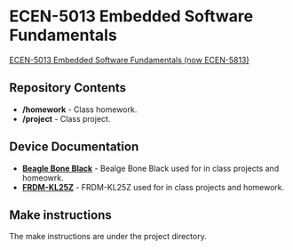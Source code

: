 ECEN-5013 Embedded Software Fundamentals
========================================

[ECEN-5013 Embedded Software Fundamentals (now ECEN-5813)](https://sites.google.com/colorado.edu/ecen5813/home)

Repository Contents
-------------------

* **/homework** - Class homework.
* **/project** - Class project.

Device Documentation
--------------

* **[Beagle Bone Black](https://beagleboard.org/black)** - Bealge Bone Black used for in class projects and homeowrk. 
* **[FRDM-KL25Z](http://www.nxp.com/products/software-and-tools/hardware-development-tools/freedom-development-boards/freedom-development-platform-for-kinetis-kl14-kl15-kl24-kl25-mcus:FRDM-KL25Z?tid=vanFRDM-KL25Z)** - FRDM-KL25Z used for in class projects and homework.

Make instructions
------------

The make instructions are under the project directory.
